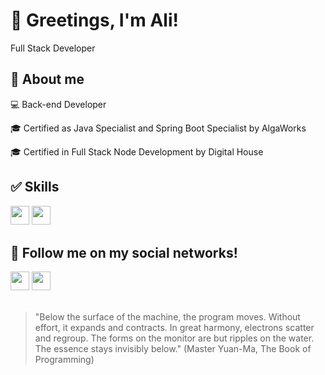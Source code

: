 # 🍃 Greetings, I'm Ali!

<p>Full Stack Developer</p>

## 📗 About me

<p> 💻 Back-end Developer </p>
<p> 🎓 Certified as Java Specialist and Spring Boot Specialist by AlgaWorks </p>
<p> 🎓 Certified in Full Stack Node Development by Digital House </p>

## ✅ Skills
<p>
  
<img src="https://img.shields.io/badge/Java-FF0000?style=for-the-badge&logo=java&logoColor=white" style="margin-bottom: 4px;" height="30px">
<img src="https://img.shields.io/badge/Spring%20Boot-80C904?style=for-the-badge&logo=SpringBoot&logoColor=white" style="margin-bottom: 4px;" height="30px">


</p>

## 👥 Follow me on my social networks!
<p>
<a href="https://www.linkedin.com/in/aliomar-lopes-neto/"><img src="https://img.shields.io/badge/linkedin-1572B6?style=for-the-badge&logo=linkedin&logoColor=white" style="margin-bottom: 4px;" height="30px" target="_blank"></a>
<a href="https://www.instagram.com/ali_webdev/"><img src="https://img.shields.io/badge/Instagram-%23E4405F.svg?style=for-the-badge&logo=Instagram&logoColor=white" style="margin-bottom: 4px;" height="30px" target="_blank"></a>
</p>

##
>"Below the surface of the machine, the program moves. Without effort, it expands and contracts. In great harmony, electrons scatter and regroup. The forms on the monitor are but ripples on the water. The essence stays invisibly below." (Master Yuan-Ma, The Book of Programming)


